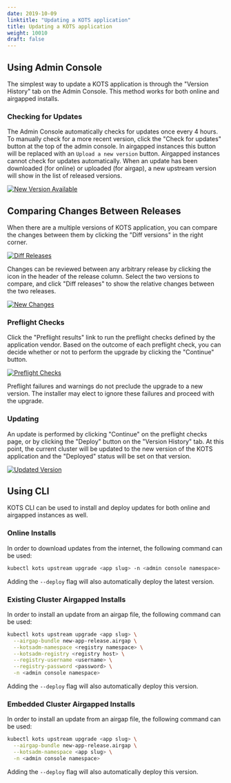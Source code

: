 ```yaml
---
date: 2019-10-09
linktitle: "Updating a KOTS application"
title: Updating a KOTS application
weight: 10010
draft: false
---
```


## Using Admin Console

The simplest way to update a KOTS application is through the "Version History" tab on the Admin Console.
This method works for both online and airgapped installs.

### Checking for Updates
The Admin Console automatically checks for updates once every 4 hours.
To manually check for a more recent version, click the "Check for updates" button at the top of the admin console.
In airgapped instances this button will be replaced with an `Upload a new version` button.
Airgapped instances cannot check for updates automatically.
When an update has been downloaded (for online) or uploaded (for airgap), a new upstream version will show in the list of released versions.

[![New Version Available](/images/new-version-available.png)](/images/new-version-available.png)

## Comparing Changes Between Releases
When there are a multiple versions of KOTS application, you can compare the changes between them by clicking the "Diff versions" in the right corner.

[![Diff Releases](/images/diff-releases.png)](/images/diff-releases.png)

Changes can be reviewed between any arbitrary release by clicking the icon in the header of the release column. Select the two versions to compare, and click "Diff releases" to show the relative changes between the two releases.

[![New Changes](/images/new-changes.png)](/images/new-changes.png)


### Preflight Checks
Click the "Preflight results" link to run the preflight checks defined by the application vendor.
Based on the outcome of each preflight check, you can decide whether or not to perform the upgrade by clicking the "Continue" button.

[![Preflight Checks](/images/preflight-checks.png)](/images/preflight-checks.png)

Preflight failures and warnings do not preclude the upgrade to a new version.
The installer may elect to ignore these failures and proceed with the upgrade.

### Updating
An update is performed by clicking "Continue" on the preflight checks page, or by clicking the "Deploy" button on the "Version History" tab.
At this point, the current cluster will be updated to the new version of the KOTS application and the "Deployed" status will be set on that version.

[![Updated Version](/images/version-history.png)](/images/version-history.png)

## Using CLI

KOTS CLI can be used to install and deploy updates for both online and airgapped instances as well.

### Online Installs

In order to download updates from the internet, the following command can be used:

```bash
kubectl kots upstream upgrade <app slug> -n <admin console namespace>
```

Adding the `--deploy` flag will also automatically deploy the latest version.

### Existing Cluster Airgapped Installs

In order to install an update from an airgap file, the following command can be used:

```bash
kubectl kots upstream upgrade <app slug> \
  --airgap-bundle new-app-release.airgap \
  --kotsadm-namespace <registry namespace> \
  --kotsadm-registry <registry host> \
  --registry-username <username> \
  --registry-password <password> \
  -n <admin console namespace>
```

Adding the `--deploy` flag will also automatically deploy this version.

### Embedded Cluster Airgapped Installs

In order to install an update from an airgap file, the following command can be used:

```bash
kubectl kots upstream upgrade <app slug> \
  --airgap-bundle new-app-release.airgap \
  --kotsadm-namespace <app slug> \
  -n <admin console namespace>
```

Adding the `--deploy` flag will also automatically deploy this version.
